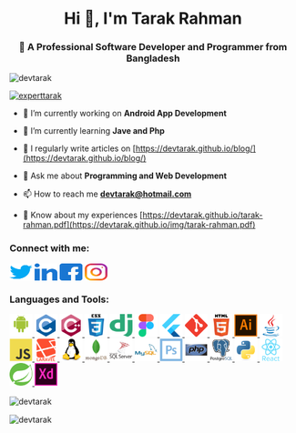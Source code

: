 <h1 align="center">Hi 👋, I'm Tarak Rahman</h1>
<h3 align="center">👀 A Professional Software Developer and Programmer from Bangladesh</h3>

<p align="left"> <img src="https://komarev.com/ghpvc/?username=devtarak&label=Profile%20views&color=0e75b6&style=flat" alt="devtarak" /> </p>

<p align="left"> <a href="https://twitter.com/experttarak" target="blank"><img src="https://img.shields.io/twitter/follow/experttarak?logo=twitter&style=for-the-badge" alt="experttarak" /></a> </p>

- 🔭 I’m currently working on **Android App Development**

- 🌱 I’m currently learning **Jave and Php**

- 📝 I regularly write articles on [https://devtarak.github.io/blog/](https://devtarak.github.io/blog/)

- 💬 Ask me about **Programming and Web Development**

- 📫 How to reach me **devtarak@hotmail.com**

- 📄 Know about my experiences [https://devtarak.github.io/tarak-rahman.pdf](https://devtarak.github.io/img/tarak-rahman.pdf)

<h3 align="left">Connect with me:</h3>
<p align="left">
<a href="https://twitter.com/experttarak" target="blank"><img align="center" src="img/twitter.svg" alt="experttarak" height="30" width="40" /></a>
<a href="https://linkedin.com/in/experttarak" target="blank"><img align="center" src="img/linked-in-alt.svg" alt="experttarak" height="30" width="40" /></a>
<a href="https://fb.com/yourtarak" target="blank"><img align="center" src="img/facebook.svg" alt="official.yourtarak" height="30" width="40" /></a>
<a href="https://instagram.com/tarak.developer" target="blank"><img align="center" src="img/instagram.svg" alt="developer.tarak" height="30" width="40" /></a>
</p>

<h3 align="left">Languages and Tools:</h3>
<p align="left"> <a href="https://developer.android.com" target="_blank" rel="noreferrer"> <img src="img/android-original-wordmark.svg" alt="android" width="40" height="40"/> </a> <a href="https://www.cprogramming.com/" target="_blank" rel="noreferrer"> <img src="img/c-original.svg" alt="c" width="40" height="40"/> </a> <a href="https://www.w3schools.com/cpp/" target="_blank" rel="noreferrer"> <img src="img/cplusplus-original.svg" alt="cplusplus" width="40" height="40"/> </a> <a href="https://www.w3schools.com/css/" target="_blank" rel="noreferrer"> <img src="img/css3-original-wordmark.svg" alt="css3" width="40" height="40"/> </a> <a href="https://www.djangoproject.com/" target="_blank" rel="noreferrer"> <img src="img/django.svg" alt="django" width="40" height="40"/> </a> <a href="https://www.figma.com/" target="_blank" rel="noreferrer"> <img src="img/figma-icon.svg" alt="figma" width="40" height="40"/> </a> <a href="https://flutter.dev" target="_blank" rel="noreferrer"> <img src="img/flutterio-icon.svg" alt="flutter" width="40" height="40"/> </a> <a href="https://git-scm.com/" target="_blank" rel="noreferrer"> <img src="img/git-scm-icon.svg" alt="git" width="40" height="40"/> </a> <a href="https://www.w3.org/html/" target="_blank" rel="noreferrer"> <img src="img/html5-original-wordmark.svg" alt="html5" width="40" height="40"/> </a> <a href="https://www.adobe.com/in/products/illustrator.html" target="_blank" rel="noreferrer"> <img src="img/adobe_illustrator-icon.svg" alt="illustrator" width="40" height="40"/> </a> <a href="https://www.java.com" target="_blank" rel="noreferrer"> <img src="img/java-original.svg" alt="java" width="40" height="40"/> </a> <a href="https://developer.mozilla.org/en-US/docs/Web/JavaScript" target="_blank" rel="noreferrer"> <img src="img/javascript-original.svg" alt="javascript" width="40" height="40"/> </a> <a href="https://laravel.com/" target="_blank" rel="noreferrer"> <img src="img/laravel-plain-wordmark.svg" alt="laravel" width="40" height="40"/> </a> <a href="https://www.linux.org/" target="_blank" rel="noreferrer"> <img src="img/linux-original.svg" alt="linux" width="40" height="40"/> </a> <a href="https://www.mongodb.com/" target="_blank" rel="noreferrer"> <img src="img/mongodb-original-wordmark.svg" alt="mongodb" width="40" height="40"/> </a> <a href="https://www.microsoft.com/en-us/sql-server" target="_blank" rel="noreferrer"> <img src="img/microsoft-sql-server-logo.svg" alt="mssql" width="40" height="40"/> </a> <a href="https://www.mysql.com/" target="_blank" rel="noreferrer"> <img src="img/mysql-original-wordmark.svg" alt="mysql" width="40" height="40"/> </a> <a href="https://www.photoshop.com/en" target="_blank" rel="noreferrer"> <img src="img/photoshop-line.svg" alt="photoshop" width="40" height="40"/> </a> <a href="https://www.php.net" target="_blank" rel="noreferrer"> <img src="img/php-original.svg" alt="php" width="40" height="40"/> </a> <a href="https://www.postgresql.org" target="_blank" rel="noreferrer"> <img src="img/postgresql-original-wordmark.svg" alt="postgresql" width="40" height="40"/> </a> <a href="https://www.python.org" target="_blank" rel="noreferrer"> <img src="img/python-original.svg" alt="python" width="40" height="40"/> </a> <a href="https://reactjs.org/" target="_blank" rel="noreferrer"> <img src="img/react-original-wordmark.svg" alt="react" width="40" height="40"/> </a> <a href="https://spring.io/" target="_blank" rel="noreferrer"> <img src="img/springio-icon.svg" alt="spring" width="40" height="40"/> </a> <a href="https://www.adobe.com/products/xd.html" target="_blank" rel="noreferrer"> <img src="img/adobe-xd.svg" alt="xd" width="40" height="40"/> </a> </p>

<p><img align="center" src="https://github-readme-stats.vercel.app/api/top-langs?username=devtarak&show_icons=true&locale=en&layout=compact" alt="devtarak" /></p>

<p><img align="center" src="https://github-readme-streak-stats.herokuapp.com/?user=devtarak&" alt="devtarak" /></p>

<!---
devTarak/devTarak is a ✨ special ✨ repository because its `README.md` (this file) appears on your GitHub profile.
You can click the Preview link to take a look at your changes.
--->
